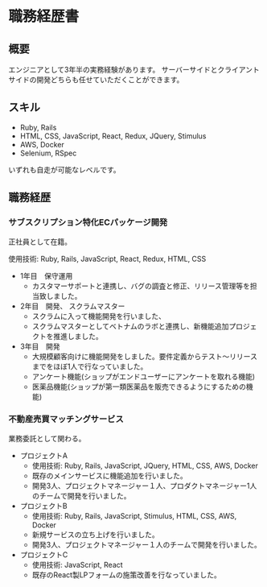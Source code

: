 # 職務経歴書
## 概要

エンジニアとして3年半の実務経験があります。
サーバーサイドとクライアントサイドの開発どちらも任せていただくことができます。

## スキル

- Ruby, Rails
- HTML, CSS, JavaScript, React, Redux, JQuery, Stimulus
- AWS, Docker
- Selenium, RSpec

いずれも自走が可能なレベルです。

## 職務経歴

### サブスクリプション特化ECパッケージ開発

正社員として在籍。

使用技術: Ruby, Rails, JavaScript, React, Redux, HTML, CSS

- 1年目　保守運用
  - カスタマーサポートと連携し、バグの調査と修正、リリース管理等を担当致しました。
- 2年目　開発、 スクラムマスター
  - スクラムに入って機能開発を行いました、
  - スクラムマスターとしてベトナムのラボと連携し、新機能追加プロジェクトを推進しました。
- 3年目　開発
  - 大規模顧客向けに機能開発をしました。要件定義からテスト〜リリースまでをほぼ1人で行なっていました。
  - アンケート機能(ショップがエンドユーザーにアンケートを取れる機能)
  - 医薬品機能(ショップが第一類医薬品を販売できるようにするための機能)

### 不動産売買マッチングサービス

業務委託として関わる。

- プロジェクトA
  - 使用技術: Ruby, Rails, JavaScript, JQuery, HTML, CSS, AWS, Docker
  - 既存のメインサービスに機能追加を行いました。
  - 開発3人、プロジェクトマネージャー１人、プロダクトマネージャー1人のチームで開発を行いました。
- プロジェクトB
  - 使用技術: Ruby, Rails, JavaScript, Stimulus, HTML, CSS, AWS, Docker
  - 新規サービスの立ち上げを行いました。
  - 開発3人、プロジェクトマネージャー１人のチームで開発を行いました。
- プロジェクトC
  - 使用技術: JavaScript, React
  - 既存のReact製LPフォームの施策改善を行なっていました。
